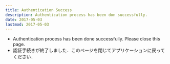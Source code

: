 ```yaml
---
title: Authentication Success
description: Authentication process has been don successfully.
date: 2017-05-03
lastmod: 2017-05-03
---
```

* Authentication process has been done successfully. Please close this page.
* 認証手続きが終了しました．このページを閉じてアプリケーションに戻ってください．
